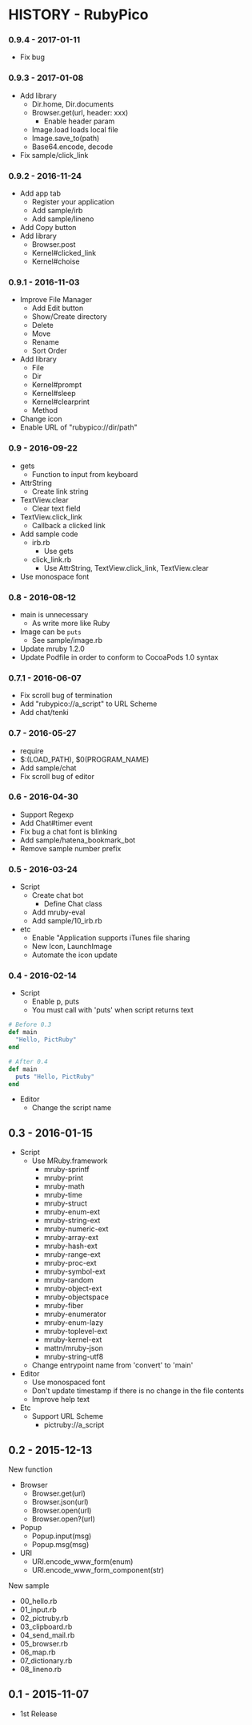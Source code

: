 # HISTORY - RubyPico

### 0.9.4 - 2017-01-11

- Fix bug

### 0.9.3 - 2017-01-08

- Add library
  - Dir.home, Dir.documents
  - Browser.get(url, header: xxx)
    - Enable header param
  - Image.load loads local file
  - Image.save_to(path)
  - Base64.encode, decode
- Fix sample/click_link

### 0.9.2 - 2016-11-24

- Add app tab
  - Register your application
  - Add sample/irb
  - Add sample/lineno
- Add Copy button
- Add library
  - Browser.post
  - Kernel#clicked_link
  - Kernel#choise

### 0.9.1 - 2016-11-03

- Improve File Manager
  - Add Edit button
  - Show/Create directory
  - Delete
  - Move
  - Rename
  - Sort Order
- Add library
  - File
  - Dir
  - Kernel#prompt
  - Kernel#sleep
  - Kernel#clearprint
  - Method
- Change icon
- Enable URL of "rubypico://dir/path"

### 0.9 - 2016-09-22

- gets
  - Function to input from keyboard
- AttrString
  - Create link string
- TextView.clear
  - Clear text field
- TextView.click_link
  - Callback a clicked link
- Add sample code
  - irb.rb
    - Use gets
  - click_link.rb
    - Use AttrString, TextView.click_link, TextView.clear
- Use monospace font
    
### 0.8 - 2016-08-12

- main is unnecessary
  - As write more like Ruby
- Image can be `puts`
  - See sample/image.rb
- Update mruby 1.2.0
- Update Podfile in order to conform to CocoaPods 1.0 syntax

### 0.7.1 - 2016-06-07

- Fix scroll bug of termination
- Add "rubypico://a_script" to URL Scheme
- Add chat/tenki

### 0.7 - 2016-05-27

- require
- $:(LOAD_PATH), $0(PROGRAM_NAME)
- Add sample/chat
- Fix scroll bug of editor

### 0.6 - 2016-04-30

- Support Regexp
- Add Chat#timer event
- Fix bug a chat font is blinking
- Add sample/hatena_bookmark_bot
- Remove sample number prefix

### 0.5 - 2016-03-24

- Script
  - Create chat bot
    - Define Chat class
  - Add mruby-eval
  - Add sample/10_irb.rb
- etc
  - Enable "Application supports iTunes file sharing
  - New Icon, LaunchImage
  - Automate the icon update

### 0.4 - 2016-02-14

- Script
  - Enable p, puts
  - You must call with 'puts' when script returns text

```ruby
# Before 0.3
def main
  "Hello, PictRuby"
end
```

```ruby
# After 0.4
def main
  puts "Hello, PictRuby"
end
```

- Editor
  - Change the script name

## 0.3 - 2016-01-15

- Script
  - Use MRuby.framework
    - mruby-sprintf
    - mruby-print
    - mruby-math
    - mruby-time
    - mruby-struct
    - mruby-enum-ext
    - mruby-string-ext
    - mruby-numeric-ext
    - mruby-array-ext
    - mruby-hash-ext
    - mruby-range-ext
    - mruby-proc-ext
    - mruby-symbol-ext
    - mruby-random
    - mruby-object-ext
    - mruby-objectspace
    - mruby-fiber
    - mruby-enumerator
    - mruby-enum-lazy
    - mruby-toplevel-ext
    - mruby-kernel-ext
    - mattn/mruby-json
    - mruby-string-utf8
  - Change entrypoint name from 'convert' to 'main'
- Editor
  - Use monospaced font
  - Don't update timestamp if there is no change in the file contents
  - Improve help text
- Etc
  - Support URL Scheme
    - pictruby://a_script

## 0.2 - 2015-12-13

New function

- Browser
  - Browser.get(url)
  - Browser.json(url)
  - Browser.open(url)
  - Browser.open?(url)
- Popup
  - Popup.input(msg)
  - Popup.msg(msg)
- URI
  - URI.encode_www_form(enum)
  - URI.encode_www_form_component(str)

New sample

- 00_hello.rb
- 01_input.rb
- 02_pictruby.rb
- 03_clipboard.rb
- 04_send_mail.rb
- 05_browser.rb
- 06_map.rb
- 07_dictionary.rb
- 08_lineno.rb


## 0.1 - 2015-11-07

- 1st Release
